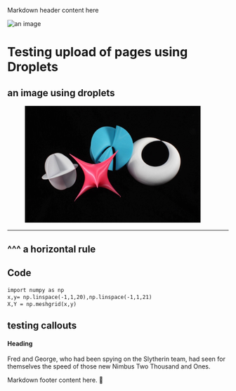 
Markdown header content here


![an image](640px-Zhuravlyne_ozero.jpeg)

# Testing upload of pages using Droplets


## an image using droplets

<figure>
  <img src="hauser_menagerie.jpg" alt="A menagerie of Herwig Hauser surfaces" width="400"/>
</figure>


<hr>

## ^^^ a horizontal rule

## Code

<pre class="language-python line-numbers">
<code>import numpy as np
x,y= np.linspace(-1,1,20),np.linspace(-1,1,21)
X,Y = np.meshgrid(x,y)</code>
</pre>

## testing callouts

<div class="callout success" role="note"> <!-- add role="note" if supplement content and not aesthetic -->
  <h4>Heading</h4>
  <p>Fred and George, who had been spying on the Slytherin team, had seen for themselves the speed of those new Nimbus Two Thousand and Ones.</p>
</div>


Markdown footer content here.  🦶

